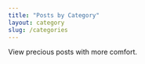 ```yaml
---
title: "Posts by Category"
layout: category
slug: /categories
---
```

View precious posts with more comfort.<br />
